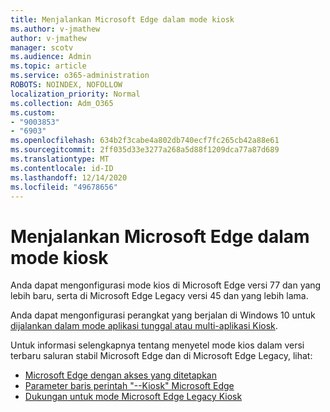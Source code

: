 ```yaml
---
title: Menjalankan Microsoft Edge dalam mode kiosk
ms.author: v-jmathew
author: v-jmathew
manager: scotv
ms.audience: Admin
ms.topic: article
ms.service: o365-administration
ROBOTS: NOINDEX, NOFOLLOW
localization_priority: Normal
ms.collection: Adm_O365
ms.custom:
- "9003853"
- "6903"
ms.openlocfilehash: 634b2f3cabe4a802db740ecf7fc265cb42a88e61
ms.sourcegitcommit: 2ff035d33e3277a268a5d88f1209dca77a87d689
ms.translationtype: MT
ms.contentlocale: id-ID
ms.lasthandoff: 12/14/2020
ms.locfileid: "49678656"
---
```

# <a name="run-microsoft-edge-in-kiosk-mode"></a>Menjalankan Microsoft Edge dalam mode kiosk

Anda dapat mengonfigurasi mode kios di Microsoft Edge versi 77 dan yang lebih baru, serta di Microsoft Edge Legacy versi 45 dan yang lebih lama.

Anda dapat mengonfigurasi perangkat yang berjalan di Windows 10 untuk [dijalankan dalam mode aplikasi tunggal atau multi-aplikasi Kiosk](https://go.microsoft.com/fwlink/?linkid=2133659).

Untuk informasi selengkapnya tentang menyetel mode kios dalam versi terbaru saluran stabil Microsoft Edge dan di Microsoft Edge Legacy, lihat:

- [Microsoft Edge dengan akses yang ditetapkan](https://go.microsoft.com/fwlink/?linkid=2133494)
- [Parameter baris perintah "--Kiosk" Microsoft Edge](https://go.microsoft.com/fwlink/?linkid=2133724)
- [Dukungan untuk mode Microsoft Edge Legacy Kiosk](https://go.microsoft.com/fwlink/?linkid=2133725)

